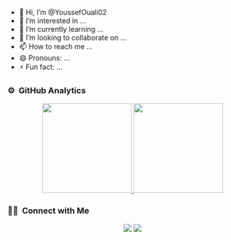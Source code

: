 - 👋 Hi, I’m @YoussefOuali02
- 👀 I’m interested in ...
- 🌱 I’m currently learning ...
- 💞️ I’m looking to collaborate on ...
- 📫 How to reach me ...
- 😄 Pronouns: ...
- ⚡ Fun fact: ...

<!---
YoussefOuali02/YoussefOuali02 is a ✨ special ✨ repository because its `README.md` (this file) appears on your GitHub profile.
You can click the Preview link to take a look at your changes.
--->

### ⚙️ &nbsp;GitHub Analytics

<p align="center">
<a href="https://github.com/AVS1508">
  <img height="180em" src="https://github-readme-stats-eight-theta.vercel.app/api?username=YoussefOuali02&show_icons=true&theme=algolia&include_all_commits=true&count_private=true"/>
  <img height="180em" src="https://github-readme-stats-eight-theta.vercel.app/api/top-langs/?username=YoussefOuali02&layout=compact&langs_count=8&theme=algolia"/>
</a>
</p>

### 🤝🏻 &nbsp;Connect with Me

<p align="center">
<a href="https://linkedin.com/in/youssef-ouali-profile"><img src="https://img.shields.io/badge/-Youssef%20Ouali-0077B5?style=flat&logo=Linkedin&logoColor=white"/></a>
<a href="mailto:you.oua.16@gmail.com"><img src="https://img.shields.io/badge/-you.oua.16@gmail.com-D14836?style=flat&logo=Gmail&logoColor=white"/></a>
</p>

